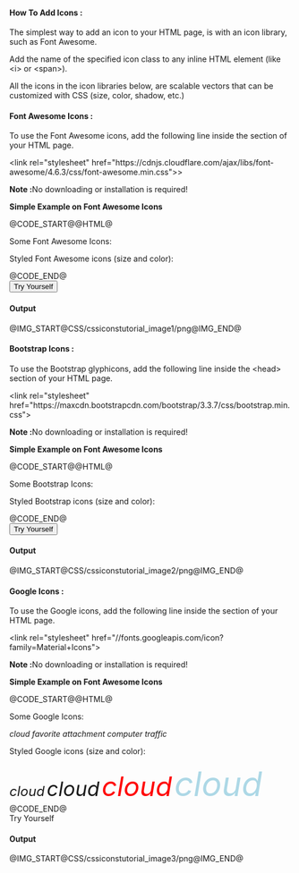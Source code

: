 <h4 >How To Add Icons :</h4>
<p>The simplest way to add an icon to your HTML page, is with an icon library, such as Font Awesome.</p>
<p>Add the name of the specified icon class to any inline HTML element (like <<span>i></span> or <<span>span></span>).</p>
<p>All the icons in the icon libraries below, are scalable vectors that can be customized with CSS (size, color, shadow, etc.)</p>
					
<h4 >Font Awesome Icons :</h4>
<p>To use the Font Awesome icons, add the following line inside the <head> section of your HTML page.</p>
<p><<span>link rel="stylesheet" href="https://cdnjs.cloudflare.com/ajax/libs/font-awesome/4.6.3/css/font-awesome.min.css"></span>></p>
<p><b>Note :</b>No downloading or installation is required!</p>
<p><b>Simple Example on Font Awesome Icons</b></p>

@CODE_START@@HTML@<!DOCTYPE html>
<html>
<head>
	<link rel = "stylesheet" href = "https://cdnjs.cloudflare.com/ajax/libs/font-awesome/4.6.3/css/font-awesome.min.css">
</head>
<body>
	<p> Some Font Awesome Icons:</p>
		<i class = "fa fa-cloud"> </i>
		<i class = "fa fa-heart"> </i>
		<i class = "fa fa-car"> </i>
		<i class = "fa fa-file"> </i>
		<i class = "fa fa-bars"> </i>
	<p> Styled Font Awesome icons (size and color):</p>
		<i class = "fa fa-cloud" style = "font-size:24px;"> </i>
		<i class = "fa fa-cloud" style = "font-size:36px;"> </i>
		<i class = "fa fa-cloud" style = "font-size:48px;color:red;"> </i>
		<i class = "fa fa-cloud" style = "font-size:60px;color:lightblue;"> </i>
</body>
</html>@CODE_END@	
<div class="min-height-50" id="cssIcons1"><button type="button"  class="cws-button border-radius bt-color-3 pull-right" ng-click="tryYourSelf('cssIcons1','css')">Try Yourself</button></div>				

<h4>Output</h4>
				@IMG_START@CSS/cssiconstutorial_image1/png@IMG_END@
<h4 >Bootstrap Icons :</h4>
					<p>To use the Bootstrap glyphicons, add the following line inside the <<span>head></span> section of your HTML page.</p>
					<p><<span>link rel="stylesheet" href="https://maxcdn.bootstrapcdn.com/bootstrap/3.3.7/css/bootstrap.min.css"></span></p>
					<p><b>Note :</b>No downloading or installation is required!</p>
					
<p><b>Simple Example on Font Awesome Icons</b></p>	
@CODE_START@@HTML@<!DOCTYPE html>
<html>
<head>
				<link rel = "stylesheet" href = "https://maxcdn.bootstrapcdn.com/bootstrap/3.3.7/css/bootstrap.min.css">
</head>
<body class = "container">
	<p> Some Bootstrap Icons:</p>
		<i class = "glyphicon glyphicon-cloud"> </i>
		<i class = "glyphicon glyphicon-remove"> </i>
		<i class = "glyphicon glyphicon-user"> </i>
		<i class = "glyphicon glyphicon-envelope"> </i>
		<i class = "glyphicon glyphicon-thumps-up"> </i>
	<p> Styled Bootstrap icons (size and color):</p>
		<i class = "glyphicon glyphicon-cloud" style = "font-size:24px;"> </i>
		<i class = "glyphicon glyphicon-cloud" style = "font-size:36px;"> </i>
		<i class = "glyphicon glyphicon-cloud" style = "font-size:48px;color:red;"> </i>
		<i class = "glyphicon glyphicon-cloud" style = "font-size:60px;color:lightblue;"> </i>
</body>
</html>@CODE_END@
<div class="min-height-50" id="cssIcons2"><button type="button"  class="cws-button border-radius bt-color-3 pull-right" ng-click="tryYourSelf('cssIcons2','css')">Try Yourself</button></div>		
<h4>Output</h4>
				@IMG_START@CSS/cssiconstutorial_image2/png@IMG_END@

<h4 >Google Icons :</h4>
				<p>To use the Google icons, add the following line inside the <head> section of your HTML page.</p>
				<p><<span>link rel="stylesheet" href="//fonts.googleapis.com/icon?family=Material+Icons"></span></p>
					<p><b>Note :</b>No downloading or installation is required!</p>
<p><b>Simple Example on Font Awesome Icons</b></p>	
@CODE_START@@HTML@<!DOCTYPE html>
<html>
<head>
				<link rel = "stylesheet" href = "/fonts.googleapis.com/icon?family=Material+Icons">
</head>
<body>
	<p> Some Google Icons:</p>
		<i class = "material-icons"> cloud</i>
		<i class = "material-icons"> favorite</i>
		<i class = "material-icons"> attachment</i>
		<i class = "material-icons"> computer</i>
		<i class = "material-icons"> traffic</i>
	<p> Styled Google icons (size and color):</p>
		<i class = "material-icons" style = "font-size:24px;"> cloud</i>
		<i class = "material-icons" style = "font-size:36px;"> cloud</i>
		<i class = "material-icons" style = "font-size:48px;color:red;"> cloud</i>
		<i class = "material-icons" style = "font-size:60px;color:lightblue;"> cloud</i>
</body>
</html>@CODE_END@
<div class="min-height-50" id="cssIcons13><button type="button"  class="cws-button border-radius bt-color-3 pull-right" ng-click="tryYourSelf('cssIcons3','css')">Try Yourself</button></div>		
				<h4>Output</h4>
				@IMG_START@CSS/cssiconstutorial_image3/png@IMG_END@
				
